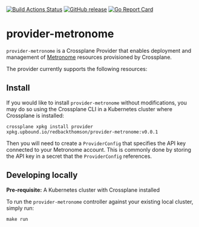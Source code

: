 [![Build Actions Status](https://github.com/RedbackThomson/provider-metronome/workflows/CI/badge.svg)](https://github.com/RedbackThomson/provider-metronome/actions)
[![GitHub release](https://img.shields.io/github/release/RedbackThomson/provider-metronome/all.svg?style=flat-square)](https://github.com/RedbackThomson/provider-metronome/releases)
[![Go Report Card](https://goreportcard.com/badge/github.com/RedbackThomson/provider-metronome)](https://goreportcard.com/report/github.com/RedbackThomson/provider-metronome)

# provider-metronome

`provider-metronome` is a Crossplane Provider that enables deployment and management
of [Metronome](https://metronome.com) resources provisioned by Crossplane.

The provider currently supports the following resources:

<None>

## Install

If you would like to install `provider-metronome` without modifications, you may do
so using the Crossplane CLI in a Kubernetes cluster where Crossplane is
installed:

```console
crossplane xpkg install provider xpkg.upbound.io/redbackthomson/provider-metronome:v0.0.1
```

Then you will need to create a `ProviderConfig` that specifies the API key
connected to your Metronome account. This is commonly done by storing the API
key in a secret that the `ProviderConfig` references.

## Developing locally

**Pre-requisite:** A Kubernetes cluster with Crossplane installed

To run the `provider-metronome` controller against your existing local cluster,
simply run:

```console
make run
```
